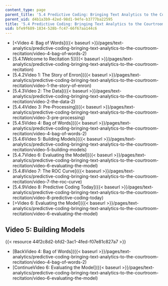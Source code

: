 ```yaml
---
content_type: page
parent_title: '5.4 Predictive Coding: Bringing Text Analytics to the Courtroom  (Recitation)'
parent_uid: d4b1a3b9-42ed-98d1-94fe-b3777ba22595
title: '5.4 Predictive Coding: Bringing Text Analytics to the Courtroom  (Recitation)'
uid: bfe9f689-1834-528b-fc47-66f67aa144c6
---
```


*   [\<Video 4: Bag of Words]({{< baseurl >}}/pages/text-analytics/predictive-coding-bringing-text-analytics-to-the-courtroom-recitation/video-4-bag-of-words-2)
*   [5.4.1Welcome to Recitation 5]({{< baseurl >}}/pages/text-analytics/predictive-coding-bringing-text-analytics-to-the-courtroom-recitation)
*   [5.4.2Video 1: The Story of Enron]({{< baseurl >}}/pages/text-analytics/predictive-coding-bringing-text-analytics-to-the-courtroom-recitation/video-1-the-story-of-enron)
*   [5.4.3Video 2: The Data]({{< baseurl >}}/pages/text-analytics/predictive-coding-bringing-text-analytics-to-the-courtroom-recitation/video-2-the-data-2)
*   [5.4.4Video 3: Pre-Processing]({{< baseurl >}}/pages/text-analytics/predictive-coding-bringing-text-analytics-to-the-courtroom-recitation/video-3-pre-processing)
*   [5.4.5Video 4: Bag of Words]({{< baseurl >}}/pages/text-analytics/predictive-coding-bringing-text-analytics-to-the-courtroom-recitation/video-4-bag-of-words-2)
*   [5.4.6Video 5: Building Models]({{< baseurl >}}/pages/text-analytics/predictive-coding-bringing-text-analytics-to-the-courtroom-recitation/video-5-building-models)
*   [5.4.7Video 6: Evaluating the Model]({{< baseurl >}}/pages/text-analytics/predictive-coding-bringing-text-analytics-to-the-courtroom-recitation/video-6-evaluating-the-model)
*   [5.4.8Video 7: The ROC Curve]({{< baseurl >}}/pages/text-analytics/predictive-coding-bringing-text-analytics-to-the-courtroom-recitation/video-7-the-roc-curve)
*   [5.4.9Video 8: Predictive Coding Today]({{< baseurl >}}/pages/text-analytics/predictive-coding-bringing-text-analytics-to-the-courtroom-recitation/video-8-predictive-coding-today)
*   [\>Video 6: Evaluating the Model]({{< baseurl >}}/pages/text-analytics/predictive-coding-bringing-text-analytics-to-the-courtroom-recitation/video-6-evaluating-the-model)

Video 5: Building Models
------------------------

{{< resource 44f2c8d2-bfd2-3ac1-4fed-f07e81c827a7 >}}

*   [BackVideo 4: Bag of Words]({{< baseurl >}}/pages/text-analytics/predictive-coding-bringing-text-analytics-to-the-courtroom-recitation/video-4-bag-of-words-2)
*   [ContinueVideo 6: Evaluating the Model]({{< baseurl >}}/pages/text-analytics/predictive-coding-bringing-text-analytics-to-the-courtroom-recitation/video-6-evaluating-the-model)